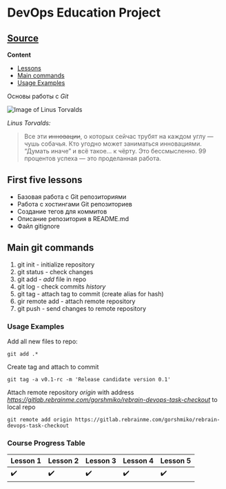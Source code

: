 # DevOps Education Project 
## [Source](https://rebrainme.com/devops/ "Source")

**Content**
* [Lessons](#first-five-lessons)
* [Main commands](#main-git-commands)
* [Usage Examples](#usage-examples)

Основы работы с *Git*

![Image of Linus Torvalds](https://upload.wikimedia.org/wikipedia/commons/thumb/0/01/LinuxCon_Europe_Linus_Torvalds_03_%28cropped%29.jpg/431px-LinuxCon_Europe_Linus_Torvalds_03_%28cropped%29.jpg)

_Linus Torvalds:_
>Все эти ~~инновации~~, о которых сейчас трубят на каждом углу — чушь собачья. Кто угодно может заниматься инновациями. “Думать иначе” и всё такое… к чёрту. Это бессмысленно. 99 процентов успеха — это проделанная работа.

## First five lessons

* Базовая работа с Git репозиториями
* Работа с хостингами Git репозиториев
* Создание тегов для коммитов
* Описание репозитория в README.md
* Файл gitignore

## Main git commands

1. git init - initialize repository
2. git status - check changes
3. git add - *add* file in repo
4. git log - check commits *history*
5. git tag - attach tag to commit (create alias for hash)
6. gir remote add - attach remote repository
7. git push - send changes to remote repository


### Usage Examples

Add all new files to repo:

    git add .*

Create tag and attach to commit

    git tag -a v0.1-rc -m 'Release candidate version 0.1'

Attach remote repository *origin* with address *https://gitlab.rebrainme.com/gorshmiko/rebrain-devops-task-checkout* to local repo 

    git remote add origin https://gitlab.rebrainme.com/gorshmiko/rebrain-devops-task-checkout


### Course Progress Table

| Lesson 1 | Lesson 2 | Lesson 3 | Lesson 4 | Lesson 5 |
| ------------- |  -------------  |  -------------  |  -------------  |  -------------  |
| :heavy_check_mark: | :heavy_check_mark: |:heavy_check_mark: |:heavy_check_mark:|:heavy_check_mark:|
